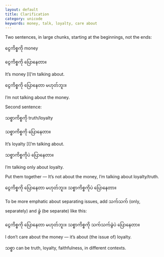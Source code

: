 ```yaml
---
layout: default
title: Clarification
category: unicode
keywords: money, talk, loyalty, care about
---
```


<p>Two sentences, in large chunks, starting at the beginnings, not the ends:</p>
<p><span class='mm3'>ငွေကိစ္စကို</span>  money</p>
<p class="hide-trigger"><span class='mm3'>ငွေကိစ္စကို ပြောနေတာ။</span></p>
<p class='hide-this'>It’s money [I]’m talking about.</p>

<p class="hide-trigger"><span class='mm3'>ငွေကိစ္စကို ပြောနေတာ မဟုတ်ဘူး။</span></p>
<p class='hide-this'>I’m not talking about the money.</p>

<p>Second sentence:</p>
<p><span class='mm3'>သစ္စာကိစ္စကို</span> truth/loyalty</p>
<p class="hide-trigger"><span class='mm3'>သစ္စာကိစ္စကို ပြောနေတာ။</span></p>
<p class='hide-this'>It’s loyalty [I]’m talking about.</p>

<p class="hide-trigger"><span class='mm3'>သစ္စာကိစ္စကိုပဲ ပြောနေတာ။</span></p>
<p class='hide-this'>I’m talking only about loyalty.</p>

<p class="hide-trigger">Put them together — It’s not about the money, I’m talking about loyalty/truth.</p>
<p class="hide-this"><span class='mm3'>ငွေကိစ္စကို ပြောနေတာ မဟုတ်ဘူး။ သစ္စာကိစ္စကိုပဲ ပြောနေတာ။</span></p>

<p>To be more emphatic about separating issues, add <span class='mm3'>သက်သက်</span> (only, separately) and <span class='mm3'>ခွဲ</span> (be separate) like this: </p>
<p class="hide-trigger"><span class='mm3'>ငွေကိစ္စကို ပြောနေတာ မဟုတ်ဘူး။ သစ္စာကိစ္စကို သက်သက်ခွဲပဲ ပြောနေတာ။</span></p>
<p class='hide-this'>I don’t care about the money — it’s about (the issue of) loyalty.</p>

<p><span class='mm3'>သစ္စာ</span> can be truth, loyalty, faithfulness, in different contexts.</p>

